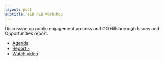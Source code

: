 ```yaml
---
layout: post
subtitle: TED PLG Workshop
---
```


Discussion on public engagement process and GO Hillsborough Issues and Opportunities report.

* [Agenda](http://hillsboroughcounty.org/DocumentCenter/View/16190 )
* [Report -](http://gohillsborough.org/wp-content/uploads/2015/04/GoHills_-IO-Report_4-10.pdf )
* [Watch video](http://65.49.32.144/Hillsborough/53ceb82e-551d-4123-9734-6e36aeef8bc8/Trans_Econ_Dev_PG_4_22_2015A/presentation_file/mgpresenter.html?Stream=low )
